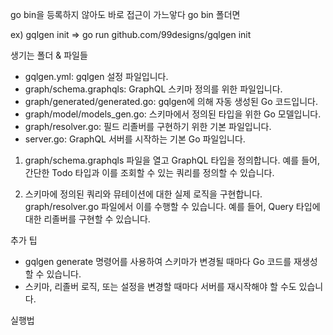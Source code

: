 go bin을 등록하지 않아도 
바로 접근이 가느앟다
go bin 폴더면 


ex)
gqlgen init => go run github.com/99designs/gqlgen init

생기는 폴더 & 파일들
- gqlgen.yml: gqlgen 설정 파일입니다.
- graph/schema.graphqls: GraphQL 스키마 정의를 위한 파일입니다.
- graph/generated/generated.go: gqlgen에 의해 자동 생성된 Go 코드입니다.
- graph/model/models_gen.go: 스키마에서 정의된 타입을 위한 Go 모델입니다.
- graph/resolver.go: 필드 리졸버를 구현하기 위한 기본 파일입니다.
- server.go: GraphQL 서버를 시작하는 기본 Go 파일입니다.

1. graph/schema.graphqls 파일을 열고 GraphQL 타입을 정의합니다. 예를 들어, 간단한 Todo 타입과 이를 조회할 수 있는 쿼리를 정의할 수 있습니다.

2. 스키마에 정의된 쿼리와 뮤테이션에 대한 실제 로직을 구현합니다. graph/resolver.go 파일에서 이를 수행할 수 있습니다. 예를 들어, Query 타입에 대한 리졸버를 구현할 수 있습니다.

추가 팁
- gqlgen generate 명령어를 사용하여 스키마가 변경될 때마다 Go 코드를 재생성할 수 있습니다.
- 스키마, 리졸버 로직, 또는 설정을 변경할 때마다 서버를 재시작해야 할 수도 있습니다.

실행법
